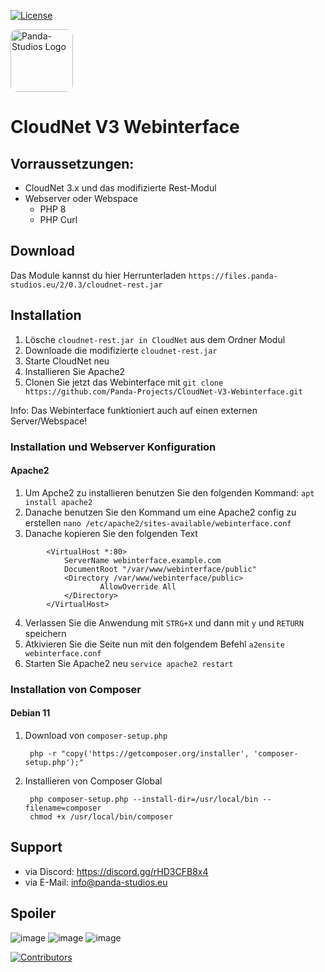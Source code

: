 [![License](https://img.shields.io/badge/License-Apache%202.0-blue.svg)](https://opensource.org/licenses/Apache-2.0)

<img width="100px" style="border-radius: 10px;" src="https://cdn.panda-studios.eu/logo-transparent.png" alt="Panda-Studios Logo">

# CloudNet V3 Webinterface

## Vorraussetzungen:

- CloudNet 3.x und das modifizierte Rest-Modul
- Webserver oder Webspace
  - PHP 8
  - PHP Curl

## Download

Das Module kannst du hier Herrunterladen ``https://files.panda-studios.eu/2/0.3/cloudnet-rest.jar``

## Installation

1. Lösche ```cloudnet-rest.jar in CloudNet``` aus dem Ordner Modul
2. Downloade die modifizierte ``cloudnet-rest.jar``
3. Starte CloudNet neu
4. Installieren Sie Apache2
5. Clonen Sie jetzt das Webinterface mit ``git clone https://github.com/Panda-Projects/CloudNet-V3-Webinterface.git``

Info: Das Webinterface funktioniert auch auf einen externen Server/Webspace!    

### Installation und Webserver Konfiguration

#### Apache2

1. Um Apche2 zu installieren benutzen Sie den folgenden Kommand:
```apt install apache2```
2. Danache benutzen Sie den Kommand um eine Apache2 config zu erstellen
```nano /etc/apache2/sites-available/webinterface.conf```
3. Danache kopieren Sie den folgenden Text
```
        <VirtualHost *:80>
            ServerName webinterface.example.com
            DocumentRoot "/var/www/webinterface/public"
            <Directory /var/www/webinterface/public>
                    AllowOverride All
            </Directory>
        </VirtualHost>
```
4. Verlassen Sie die Anwendung mit ``STRG+X`` und dann mit ``y`` und ``RETURN`` speichern
5. Atkivieren Sie die Seite nun mit den folgendem Befehl
```a2ensite webinterface.conf```
6. Starten Sie Apache2 neu
```service apache2 restart```



### Installation von Composer
#### Debian 11
1. Download von ``composer-setup.php`` 

        php -r "copy('https://getcomposer.org/installer', 'composer-setup.php');"

2. Installieren von Composer Global

        php composer-setup.php --install-dir=/usr/local/bin --filename=composer
        chmod +x /usr/local/bin/composer

## Support

- via Discord: https://discord.gg/rHD3CFB8x4
- via E-Mail: [info@panda-studios.eu](mailto:info@panda-studios.eu)

## Spoiler

![image](https://user-images.githubusercontent.com/59180449/168481166-df09242b-080f-4132-aee8-0773919f1b23.png)
![image](https://user-images.githubusercontent.com/59180449/168481309-ae5a3b12-fa40-4493-b746-876cff91d207.png)
![image](https://user-images.githubusercontent.com/59180449/168481414-d8157cba-6f6a-47d9-8662-1bce642a5655.png)


<a href="https://github.com/Panda-Projects/CloudNet-V3-Webinterface/graphs/contributors">
  <img src="https://contrib.rocks/image?repo=Panda-Projects/CloudNet-V3-Webinterface" alt="Contributors"/>
</a>
